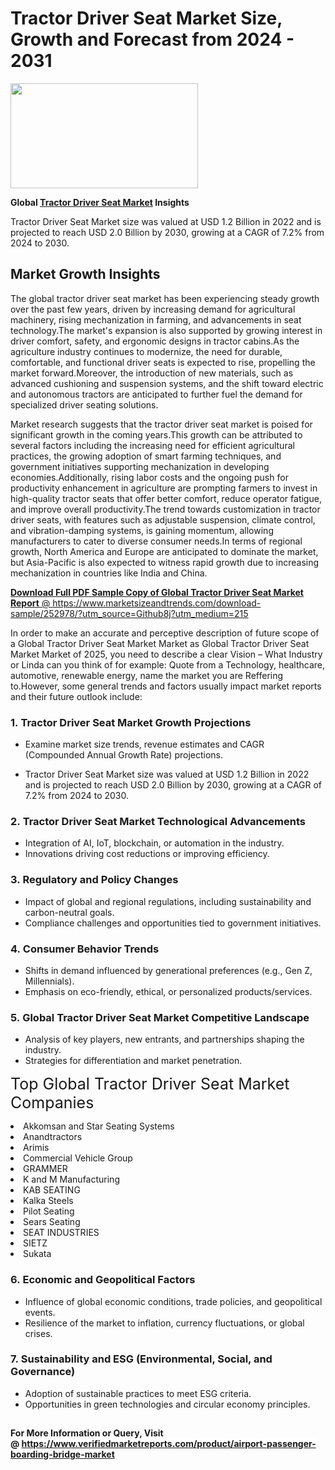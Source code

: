 <H1>Tractor Driver Seat Market Size, Growth and Forecast from 2024 - 2031</H1><img class="aligncenter size-medium wp-image-584254" src="https://thirdeyenews.in/wp-content/uploads/2024/09/Global-Market-Research-300x168.jpeg" alt="" width="300" height="168" /><p><strong>Global&nbsp;<a href="https://www.marketsizeandtrends.com/download-sample/252978/?utm_source=Github8j?utm_medium=215">Tractor Driver Seat Market</a> Insights</strong></p><p>Tractor Driver Seat Market size was valued at USD 1.2 Billion in 2022 and is projected to reach USD 2.0 Billion by 2030, growing at a CAGR of 7.2% from 2024 to 2030.</p><p><h2>Market Growth Insights</h2> <p>The global tractor driver seat market has been experiencing steady growth over the past few years, driven by increasing demand for agricultural machinery, rising mechanization in farming, and advancements in seat technology.The market's expansion is also supported by growing interest in driver comfort, safety, and ergonomic designs in tractor cabins.As the agriculture industry continues to modernize, the need for durable, comfortable, and functional driver seats is expected to rise, propelling the market forward.Moreover, the introduction of new materials, such as advanced cushioning and suspension systems, and the shift toward electric and autonomous tractors are anticipated to further fuel the demand for specialized driver seating solutions.</p> <p><a href="#"></a></p> <p>Market research suggests that the tractor driver seat market is poised for significant growth in the coming years.This growth can be attributed to several factors including the increasing need for efficient agricultural practices, the growing adoption of smart farming techniques, and government initiatives supporting mechanization in developing economies.Additionally, rising labor costs and the ongoing push for productivity enhancement in agriculture are prompting farmers to invest in high-quality tractor seats that offer better comfort, reduce operator fatigue, and improve overall productivity.The trend towards customization in tractor driver seats, with features such as adjustable suspension, climate control, and vibration-damping systems, is gaining momentum, allowing manufacturers to cater to diverse consumer needs.In terms of regional growth, North America and Europe are anticipated to dominate the market, but Asia-Pacific is also expected to witness rapid growth due to increasing mechanization in countries like India and China.<p><a href="#"></p><p><span class=""><strong>Download Full PDF Sample Copy of Global Tractor Driver Seat Market Report</strong> @ <a href="https://www.marketsizeandtrends.com/download-sample/252978/?utm_source=Github8j?utm_medium=215" target="_blank">https://www.marketsizeandtrends.com/download-sample/252978/?utm_source=Github8j?utm_medium=215</a></span></p><p>In order to make an accurate and perceptive description of future scope of a Global&nbsp;Tractor Driver Seat Market Market as Global&nbsp;Tractor Driver Seat Market Market of 2025, you need to describe a clear Vision &ndash; What Industry or Linda can you think of for example: Quote from a Technology, healthcare, automotive, renewable energy, name the market you are Reffering to.However, some general trends and factors usually impact market reports and their future outlook include:</p><h3>1.&nbsp;<strong>Tractor Driver Seat Market Growth Projections</strong></h3><ul><li>Examine market size trends, revenue estimates and CAGR (Compounded Annual Growth Rate) projections.</li><li><p>Tractor Driver Seat Market size was valued at USD 1.2 Billion in 2022 and is projected to reach USD 2.0 Billion by 2030, growing at a CAGR of 7.2% from 2024 to 2030.</p></li></ul><h3>2.&nbsp;<strong>Tractor Driver Seat Market Technological Advancements</strong></h3><ul><li>Integration of AI, IoT, blockchain, or automation in the industry.</li><li>Innovations driving cost reductions or improving efficiency.</li></ul><h3>3.&nbsp;<strong>Regulatory and Policy Changes</strong></h3><ul><li>Impact of global and regional regulations, including sustainability and carbon-neutral goals.</li><li>Compliance challenges and opportunities tied to government initiatives.</li></ul><h3>4.&nbsp;<strong>Consumer Behavior Trends</strong></h3><ul><li>Shifts in demand influenced by generational preferences (e.g., Gen Z, Millennials).</li><li>Emphasis on eco-friendly, ethical, or personalized products/services.</li></ul><h3>5.&nbsp;<strong>Global Tractor Driver Seat Market Competitive Landscape</strong></h3><ul><li>Analysis of key players, new entrants, and partnerships shaping the industry.</li><li>Strategies for differentiation and market penetration.</li></ul><p data-pm-slice="1 1 []"><span style="color: inherit; font-family: inherit; font-size: 25px;">Top Global Tractor Driver Seat Market Companies</span></p><div class="" data-test-id=""><p><li>Akkomsan and Star Seating Systems</li><li> Anandtractors</li><li> Arimis</li><li> Commercial Vehicle Group</li><li> GRAMMER</li><li> K and M Manufacturing</li><li> KAB SEATING</li><li> Kalka Steels</li><li> Pilot Seating</li><li> Sears Seating</li><li> SEAT INDUSTRIES</li><li> SIETZ</li><li> Sukata</li></p></div><h3>6.&nbsp;<strong>Economic and Geopolitical Factors</strong></h3><ul><li>Influence of global economic conditions, trade policies, and geopolitical events.</li><li>Resilience of the market to inflation, currency fluctuations, or global crises.</li></ul><h3>7.&nbsp;<strong>Sustainability and ESG (Environmental, Social, and Governance)</strong></h3><ul><li>Adoption of sustainable practices to meet ESG criteria.</li><li>Opportunities in green technologies and circular economy principles.</li></ul><h2><strong style="font-size: 14px;">For More Information or Query, Visit @&nbsp;</strong><a style="background-color: #ffffff; font-size: 14px;" href="https://www.marketsizeandtrends.com/report/tractor-driver-seat-market/" target="_blank">https://www.verifiedmarketreports.com/product/airport-passenger-boarding-bridge-market</a></h2>
